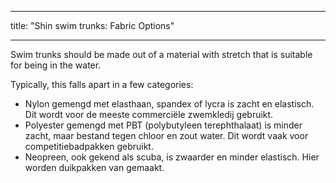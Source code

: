 - - -
title: "Shin swim trunks: Fabric Options"
- - -

Swim trunks should be made out of a material with stretch that is suitable for being in the water.

Typically, this falls apart in a few categories:

- Nylon gemengd met elasthaan, spandex of lycra is zacht en elastisch. Dit wordt voor de meeste commerciële zwemkledij gebruikt.
- Polyester gemengd met PBT (polybutyleen terephthalaat) is minder zacht, maar bestand tegen chloor en zout water. Dit wordt vaak voor competitiebadpakken gebruikt.
- Neopreen, ook gekend als scuba, is zwaarder en minder elastisch. Hier worden duikpakken van gemaakt.
